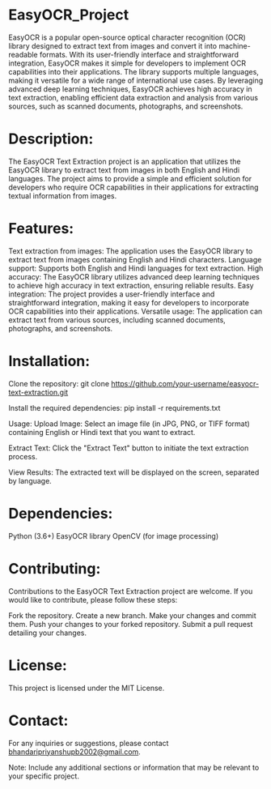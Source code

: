 # EasyOCR_Project
EasyOCR is a popular open-source optical character recognition (OCR) library designed to extract text from images and convert it into machine-readable formats. 
With its user-friendly interface and straightforward integration, EasyOCR makes it simple for developers to implement OCR capabilities into their applications. 
The library supports multiple languages, making it versatile for a wide range of international use cases. 
By leveraging advanced deep learning techniques, EasyOCR achieves high accuracy in text extraction, enabling efficient data extraction and analysis from various sources, such as scanned documents, photographs, and screenshots.

# Description:
The EasyOCR Text Extraction project is an application that utilizes the EasyOCR library to extract text from images in both English and Hindi languages. 
The project aims to provide a simple and efficient solution for developers who require OCR capabilities in their applications for extracting textual information from images.

# Features:
Text extraction from images: The application uses the EasyOCR library to extract text from images containing English and Hindi characters.
Language support: Supports both English and Hindi languages for text extraction.
High accuracy: The EasyOCR library utilizes advanced deep learning techniques to achieve high accuracy in text extraction, ensuring reliable results.
Easy integration: The project provides a user-friendly interface and straightforward integration, making it easy for developers to incorporate OCR capabilities into their applications.
Versatile usage: The application can extract text from various sources, including scanned documents, photographs, and screenshots.

# Installation:
Clone the repository:
git clone https://github.com/your-username/easyocr-text-extraction.git

Install the required dependencies:
pip install -r requirements.txt

Usage:
Upload Image: Select an image file (in JPG, PNG, or TIFF format) containing English or Hindi text that you want to extract.

Extract Text: Click the "Extract Text" button to initiate the text extraction process.

View Results: The extracted text will be displayed on the screen, separated by language.

# Dependencies:
Python (3.6+)
EasyOCR library
OpenCV (for image processing)

# Contributing:
Contributions to the EasyOCR Text Extraction project are welcome. If you would like to contribute, please follow these steps:

Fork the repository.
Create a new branch.
Make your changes and commit them.
Push your changes to your forked repository.
Submit a pull request detailing your changes.

# License:
This project is licensed under the MIT License.

# Contact:
For any inquiries or suggestions, please contact bhandaripriyanshupb2002@gmail.com.

Note: Include any additional sections or information that may be relevant to your specific project.




